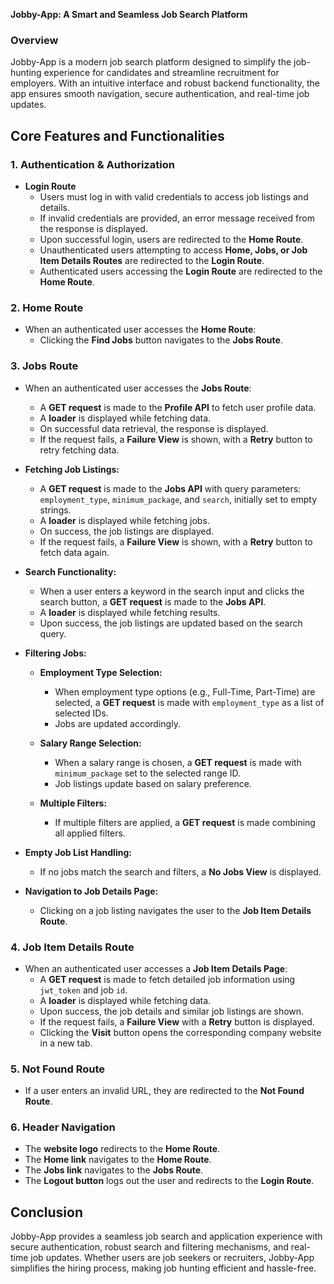 
**Jobby-App: A Smart and Seamless Job Search Platform**

### **Overview**
Jobby-App is a modern job search platform designed to simplify the job-hunting experience for candidates and streamline recruitment for employers. With an intuitive interface and robust backend functionality, the app ensures smooth navigation, secure authentication, and real-time job updates.

## **Core Features and Functionalities**

### **1. Authentication & Authorization**
- **Login Route**
  - Users must log in with valid credentials to access job listings and details.
  - If invalid credentials are provided, an error message received from the response is displayed.
  - Upon successful login, users are redirected to the **Home Route**.
  - Unauthenticated users attempting to access **Home, Jobs, or Job Item Details Routes** are redirected to the **Login Route**.
  - Authenticated users accessing the **Login Route** are redirected to the **Home Route**.

### **2. Home Route**
- When an authenticated user accesses the **Home Route**:
  - Clicking the **Find Jobs** button navigates to the **Jobs Route**.

### **3. Jobs Route**
- When an authenticated user accesses the **Jobs Route**:
  - A **GET request** is made to the **Profile API** to fetch user profile data.
  - A **loader** is displayed while fetching data.
  - On successful data retrieval, the response is displayed.
  - If the request fails, a **Failure View** is shown, with a **Retry** button to retry fetching data.

- **Fetching Job Listings:**
  - A **GET request** is made to the **Jobs API** with query parameters: `employment_type`, `minimum_package`, and `search`, initially set to empty strings.
  - A **loader** is displayed while fetching jobs.
  - On success, the job listings are displayed.
  - If the request fails, a **Failure View** is shown, with a **Retry** button to fetch data again.

- **Search Functionality:**
  - When a user enters a keyword in the search input and clicks the search button, a **GET request** is made to the **Jobs API**.
  - A **loader** is displayed while fetching results.
  - Upon success, the job listings are updated based on the search query.

- **Filtering Jobs:**
  - **Employment Type Selection:**
    - When employment type options (e.g., Full-Time, Part-Time) are selected, a **GET request** is made with `employment_type` as a list of selected IDs.
    - Jobs are updated accordingly.
  
  - **Salary Range Selection:**
    - When a salary range is chosen, a **GET request** is made with `minimum_package` set to the selected range ID.
    - Job listings update based on salary preference.
  
  - **Multiple Filters:**
    - If multiple filters are applied, a **GET request** is made combining all applied filters.

- **Empty Job List Handling:**
  - If no jobs match the search and filters, a **No Jobs View** is displayed.

- **Navigation to Job Details Page:**
  - Clicking on a job listing navigates the user to the **Job Item Details Route**.

### **4. Job Item Details Route**
- When an authenticated user accesses a **Job Item Details Page**:
  - A **GET request** is made to fetch detailed job information using `jwt_token` and job `id`.
  - A **loader** is displayed while fetching data.
  - Upon success, the job details and similar job listings are shown.
  - If the request fails, a **Failure View** with a **Retry** button is displayed.
  - Clicking the **Visit** button opens the corresponding company website in a new tab.

### **5. Not Found Route**
- If a user enters an invalid URL, they are redirected to the **Not Found Route**.

### **6. Header Navigation**
- The **website logo** redirects to the **Home Route**.
- The **Home link** navigates to the **Home Route**.
- The **Jobs link** navigates to the **Jobs Route**.
- The **Logout button** logs out the user and redirects to the **Login Route**.

## **Conclusion**
Jobby-App provides a seamless job search and application experience with secure authentication, robust search and filtering mechanisms, and real-time job updates. Whether users are job seekers or recruiters, Jobby-App simplifies the hiring process, making job hunting efficient and hassle-free.



